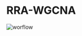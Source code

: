 # RRA-WGCNA

![worflow](https://user-images.githubusercontent.com/42958809/167751963-319eb4c9-a581-4551-a1fd-9e6d2bea7299.png)
